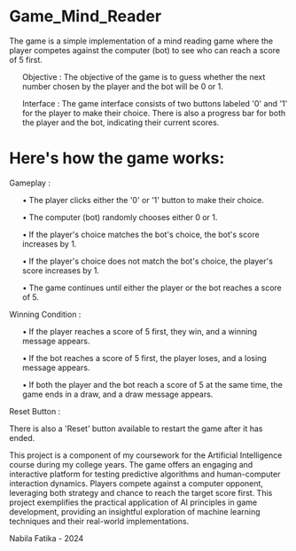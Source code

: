 # Game_Mind_Reader
The game is a simple implementation of a mind reading game where the player competes against the computer (bot) to see who can reach a score of 5 first.

<ul> Objective : The objective of the game is to guess whether the next number chosen by the player and the bot will be 0 or 1.</ul>
<ul> Interface : The game interface consists of two buttons labeled '0' and '1' for the player to make their choice. There is also a progress bar for both the player and the bot, indicating their current scores.</ul>

# Here's how the game works:
<p> Gameplay :
<ul>• The player clicks either the '0' or '1' button to make their choice. </ul>
<ul>• The computer (bot) randomly chooses either 0 or 1. </ul>
<ul>• If the player's choice matches the bot's choice, the bot's score increases by 1. </ul>
<ul>• If the player's choice does not match the bot's choice, the player's score increases by 1. </ul>
<ul>• The game continues until either the player or the bot reaches a score of 5. </ul>    
</p>

<p> Winning Condition :
<ul>• If the player reaches a score of 5 first, they win, and a winning message appears. </ul>
<ul>• If the bot reaches a score of 5 first, the player loses, and a losing message appears. </ul>
<ul>• If both the player and the bot reach a score of 5 at the same time, the game ends in a draw, and a draw message appears.</ul>
</p> 

<p> Reset Button : <p>
<p> There is also a 'Reset' button available to restart the game after it has ended.</p>

This project is a component of my coursework for the Artificial Intelligence course during my college years. The game offers an engaging and interactive platform for testing predictive algorithms and human-computer interaction dynamics. Players compete against a computer opponent, leveraging both strategy and chance to reach the target score first. This project exemplifies the practical application of AI principles in game development, providing an insightful exploration of machine learning techniques and their real-world implementations.

<p>Nabila Fatika - 2024</p>
